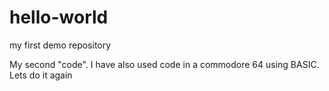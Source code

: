 # hello-world
my first demo repository

My second "code". I have also used code in a commodore 64 using BASIC.
Lets do it again
